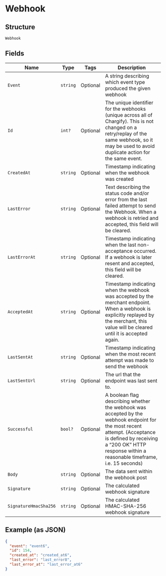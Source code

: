 
# Webhook

## Structure

`Webhook`

## Fields

| Name | Type | Tags | Description |
|  --- | --- | --- | --- |
| `Event` | `string` | Optional | A string describing which event type produced the given webhook |
| `Id` | `int?` | Optional | The unique identifier for the webhooks (unique across all of Chargify). This is not changed on a retry/replay of the same webhook, so it may be used to avoid duplicate action for the same event. |
| `CreatedAt` | `string` | Optional | Timestamp indicating when the webhook was created |
| `LastError` | `string` | Optional | Text describing the status code and/or error from the last failed attempt to send the Webhook. When a webhook is retried and accepted, this field will be cleared. |
| `LastErrorAt` | `string` | Optional | Timestamp indicating when the last non-acceptance occurred. If a webhook is later resent and accepted, this field will be cleared. |
| `AcceptedAt` | `string` | Optional | Timestamp indicating when the webhook was accepted by the merchant endpoint. When a webhook is explicitly replayed by the merchant, this value will be cleared until it is accepted again. |
| `LastSentAt` | `string` | Optional | Timestamp indicating when the most recent attempt was made to send the webhook |
| `LastSentUrl` | `string` | Optional | The url that the endpoint was last sent to. |
| `Successful` | `bool?` | Optional | A boolean flag describing whether the webhook was accepted by the webhook endpoint for the most recent attempt. (Acceptance is defined by receiving a “200 OK” HTTP response within a reasonable timeframe, i.e. 15 seconds) |
| `Body` | `string` | Optional | The data sent within the webhook post |
| `Signature` | `string` | Optional | The calculated webhook signature |
| `SignatureHmacSha256` | `string` | Optional | The calculated HMAC-SHA-256 webhook signature |

## Example (as JSON)

```json
{
  "event": "event6",
  "id": 154,
  "created_at": "created_at6",
  "last_error": "last_error8",
  "last_error_at": "last_error_at6"
}
```

